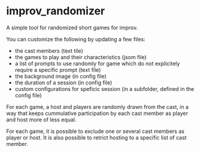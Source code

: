 # improv_randomizer
A simple tool for randomized short games for improv.

You can customize the following by updating a few files:
- the cast members (text tile)
- the games to play and their characteristics (jsom file)
- a list of prompts to use randomly for game which do not explicitely require a specific prompt (text file)
- the background image (in config file)
- the duration of a session (in config file)
- custom configurations for speficic session (in a subfolder, defined in the config file)

For each game, a host and players are randomly drawn from the cast, in a way that keeps cummulative participation by each cast member as player and host more of less equal.
  
For each game, it is possible to exclude one or several cast members as player or host. It is also possible to retrict hosting to a specific list of cast member.
